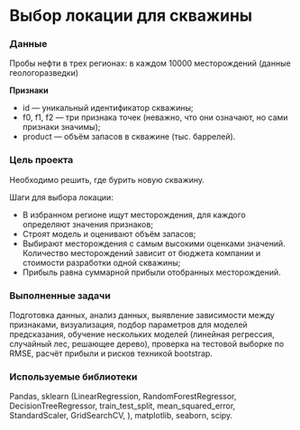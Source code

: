 # Выбор локации для скважины

### Данные
Пробы нефти в трех регионах: в каждом 10000 месторождений (данные геологоразведки)

**Признаки**

- id — уникальный идентификатор скважины;
- f0, f1, f2 — три признака точек (неважно, что они означают, но сами признаки значимы);
- product — объём запасов в скважине (тыс. баррелей).

### Цель проекта
Необходимо решить, где бурить новую скважину.

Шаги для выбора локации:

- В избранном регионе ищут месторождения, для каждого определяют значения признаков;
- Строят модель и оценивают объём запасов;
- Выбирают месторождения с самым высокими оценками значений. Количество месторождений зависит от бюджета компании и стоимости разработки одной скважины;
- Прибыль равна суммарной прибыли отобранных месторождений.

### Выполненные задачи

Подготовка данных, анализ данных, выявление зависимости между признаками, визуализация, подбор параметров для моделей предсказания, обучение нескольких моделей (линейная регрессия, случайный лес, решающее дерево), проверка на тестовой выборке по RMSE, расчёт прибыли и рисков техникой bootstrap.

### Используемые библиотеки

Pandas, sklearn (LinearRegression, RandomForestRegressor, DecisionTreeRegressor, train_test_split, mean_squared_error, StandardScaler, GridSearchCV, ), matplotlib, seaborn, scipy.
